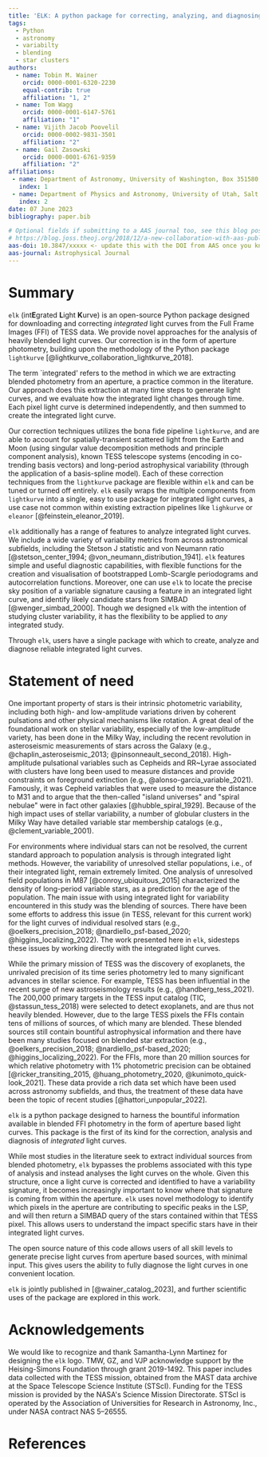 ```yaml
---
title: 'ELK: A python package for correcting, analyzing, and diagnosing TESS integrated light curves'
tags:
  - Python
  - astronomy
  - variabilty
  - blending
  - star clusters
authors:
  - name: Tobin M. Wainer
    orcid: 0000-0001-6320-2230
    equal-contrib: true
    affiliation: "1, 2"
  - name: Tom Wagg
    orcid: 0000-0001-6147-5761
    affiliation: "1"
  - name: Vijith Jacob Poovelil
    orcid: 0000-0002-9831-3501
    affiliation: "2"
  - name: Gail Zasowski
    orcid: 0000-0001-6761-9359
    affiliation: "2"
affiliations:
 - name: Department of Astronomy, University of Washington, Box 351580, Seattle, WA 98195, USA
   index: 1
 - name: Department of Physics and Astronomy, University of Utah, Salt Lake City, UT 84112, USA
   index: 2
date: 07 June 2023
bibliography: paper.bib

# Optional fields if submitting to a AAS journal too, see this blog post:
# https://blog.joss.theoj.org/2018/12/a-new-collaboration-with-aas-publishing
aas-doi: 10.3847/xxxxx <- update this with the DOI from AAS once you know it.
aas-journal: Astrophysical Journal
---
```


# Summary

`elk` (int**E**grated **L**ight **K**urve) is an open-source Python package designed for downloading and correcting *integrated* light curves from the Full Frame Images (FFI) of TESS data. We provide novel approaches for the analysis of heavily blended light curves. Our correction is in the form of aperture photometry, building upon the methodology of the Python package `lightkurve` [@lightkurve_collaboration_lightkurve_2018]. 

The term `integrated' refers to the method in which we are extracting blended photometry from an aperture, a practice common in the literature. Our approach does this extraction at many time steps to generate light curves, and we evaluate how the integrated light changes through time. Each pixel light curve is determined independently, and then summed to create the integrated light curve.

Our correction techniques utilizes the bona fide pipeline `lightkurve`, and are able to account for spatially-transient scattered light from the Earth and Moon (using singular value decomposition methods and principle component analysis), known TESS telescope systems (encoding in co-trending basis vectors) and long-period astrophysical variability (through the application of a basis-spline model). Each of these correction techniques from the `lightkurve` package are flexible within `elk` and can be tuned or turned off entirely. `elk` easily wraps the multiple components from `lightkurve` into a single, easy to use package for integrated light curves, a use case not common within existing extraction pipelines like `lighkurve` or `eleanor` [@feinstein_eleanor_2019].

`elk` additionally has a range of features to analyze integrated light curves. We include a wide variety of variability metrics from across astronomical subfields, including the Stetson J statistic and von Neumann ratio [@stetson_center_1994; @von_neumann_distribution_1941]. `elk` features simple and useful diagnostic capabilities, with flexible functions for the creation and visualisation of bootstrapped Lomb-Scargle periodograms and autocorrelation functions. Moreover, one can use `elk` to locate the precise sky position of a variable signature causing a feature in an integrated light curve, and identify likely candidate stars from SIMBAD [@wenger_simbad_2000]. Though we designed `elk` with the intention of studying cluster variability, it has the flexibility to be applied to *any* integrated study.

Through `elk`, users have a single package with which to create, analyze and diagnose reliable integrated light curves. 

# Statement of need

One important property of stars is their intrinsic photometric variability, including both high- and low-amplitude variations driven by coherent pulsations and other physical mechanisms like rotation. A great deal of the foundational work on stellar variability, especially of the low-amplitude variety, has been done in the Milky Way, including the recent revolution in asteroseismic measurements of stars across the Galaxy (e.g., @chaplin_asteroseismic_2013; @pinsonneault_second_2018). High-amplitude pulsational variables such as Cepheids and RR~Lyrae associated with clusters have long been used to measure distances and provide constraints on foreground extinction (e.g., @alonso-garcia_variable_2021). Famously, it was Cepheid variables that were used to measure the distance to M31 and to argue that the then-called "island universes" and "spiral nebulae" were in fact other galaxies [@hubble_spiral_1929]. Because of the high impact uses of stellar variability, a number of globular clusters in the Milky Way have detailed variable star membership catalogs (e.g., @clement_variable_2001). 

For environments where individual stars can not be resolved, the current standard approach to population analysis is through integrated light methods. However, the variability of unresolved stellar populations, i.e., of their integrated light, remain extremely limited. One analysis of unresolved field populations in M87 [@conroy_ubiquitous_2015] characterized the density of long-period variable stars, as a prediction for the age of the population. The main issue with using integrated light for variability encountered in this study was the blending of sources. There have been some efforts to address this issue (in TESS, relevant for this current work) for the light curves of individual resolved stars (e.g., @oelkers_precision_2018; @nardiello_psf-based_2020; @higgins_localizing_2022). The work presented here in `elk`, sidesteps these issues by working directly with the integrated light curves.

While the primary mission of TESS was the discovery of exoplanets, the unrivaled precision of its time series photometry led to many significant advances in stellar science. For example, TESS has been influential in the recent surge of new astroseismology results (e.g., @handberg_tess_2021). The 200,000 primary targets in the TESS input catalog (TIC, @stassun_tess_2018) were selected to detect exoplanets, and are thus not heavily blended. However, due to the large TESS pixels the FFIs contain tens of millions of sources, of which many are blended. These blended sources still contain bountiful astrophysical information and there have been many studies focused on blended star extraction (e.g., @oelkers_precision_2018; @nardiello_psf-based_2020; @higgins_localizing_2022). For the FFIs, more than 20 million sources for which relative photometry with $1\%$ photometric precision can be obtained [@ricker_transiting_2015, @huang_photometry_2020, @kunimoto_quick-look_2021]. These data provide a rich data set which have been used across astronomy subfields, and thus, the treatment of these data have been the topic of recent studies [@hattori_unpopular_2022].

`elk` is a python package designed to harness the bountiful information available in blended FFI photometry in the form of aperture based light curves. This package is the first of its kind for the correction, analysis and diagnosis of *integrated* light curves.

While most studies in the literature seek to extract individual sources from blended photometry, `elk` bypasses the problems associated with this type of analysis and instead analyses the light curves on the whole. Given this structure, once a light curve is corrected and identified to have a variability signature, it becomes increasingly important to know where that signature is coming from within the aperture. `elk` uses novel methodology to identify which pixels in the aperture are contributing to specific peaks in the LSP, and will then return a SIMBAD query of the stars contained within that TESS pixel. This allows users to understand the impact specific stars have in their integrated light curves.

The open source nature of this code allows users of all skill levels to generate precise light curves from aperture based sources, with minimal input. This gives users the ability to fully diagnose the light curves in one convenient location. 

`elk` is jointly published in [@wainer_catalog_2023], and further scientific uses of the package are explored in this work. 

# Acknowledgements

We would like to recognize and thank Samantha-Lynn Martinez for designing the `elk` logo.
TMW, GZ, and VJP acknowledge support by the Heising-Simons Foundation through grant 2019-1492. 
This paper includes data collected with the TESS mission, obtained from the MAST data archive at the Space Telescope Science Institute (STScI). Funding for the TESS mission is provided by the NASA's Science Mission Directorate. STScI is operated by the Association of Universities for Research in Astronomy, Inc., under NASA contract NAS 5–26555.

# References

